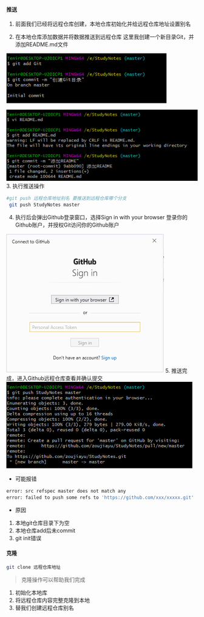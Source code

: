 

#### 推送

1. 前面我们已经将远程仓库创建，本地仓库初始化并给远程仓库地址设置别名

2. 在本地仓库添加数据并将数据推送到远程仓库
    这里我创建一个新目录Git，并添加README.md文件

  ![image-20210506104413559](images/7.推送与克隆/image-20210506104413559.png)

  ![image-20210506104433407](images/7.推送与克隆/image-20210506104433407.png)
3. 执行推送操作
~~~bash
#git push 远程仓库地址别名 要推送到远程仓库哪个分支
 git push StudyNotes master
~~~
4. 执行后会弹出Github登录窗口，选择Sign in with your browser
    登录你的Github账户，并授权Git访问你的Github账户

![image-20210506103948406](images/7.推送与克隆/image-20210506103948406.png)
5. 推送完成，进入Github远程仓库查看并确认提交
![image-20210506104033121](images/7.推送与克隆/image-20210506104033121.png)

+ 可能报错
~~~bash
error: src refspec master does not match any
error: failed to push some refs to 'https://github.com/xxx/xxxxx.git'
~~~
+ 原因
1. 本地git仓库目录下为空
2. 本地仓库add后未commit
3. git init错误

#### 克隆
~~~ bash
git clone 远程仓库地址
~~~
>克隆操作可以帮助我们完成
1. 初始化本地库
2. 将远程仓库内容完整克隆到本地
3. 替我们创建远程仓库别名